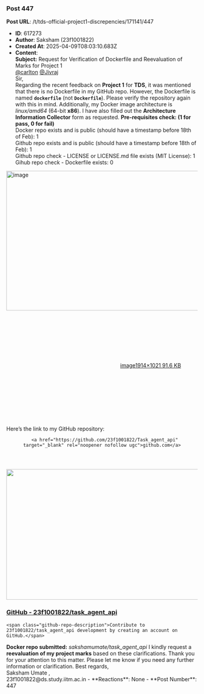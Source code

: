 ### Post 447
**Post URL**: /t/tds-official-project1-discrepencies/171141/447
- **ID**: 617273
- **Author**: Saksham (23f1001822)
- **Created At**: 2025-04-09T08:03:10.683Z
- **Content**:  
  <strong>Subject:</strong> Request for Verification of Dockerfile and Reevaluation of Marks for Project 1<br>
<a class="mention" href="/u/carlton">@carlton</a> <a class="mention" href="/u/jivraj">@Jivraj</a><br>
Sir,<br>
Regarding the recent feedback on <strong>Project 1</strong> for <strong>TDS</strong>, it was mentioned that there is no Dockerfile in my GitHub repo. However, the Dockerfile is named <strong><code>dockerfile</code></strong> (not <strong><code>Dockerfile</code></strong>). Please verify the repository again with this in mind.
Additionally, my Docker image architecture is <em>linux/amd64</em> (64-bit <strong>x86</strong>). I have also filled out the <strong>Architecture Information Collector</strong> form as requested.
<strong>Pre-requisites check: (1 for pass, 0 for fail)</strong><br>
Docker repo exists and is public (should have a timestamp before 18th of Feb): 1<br>
Github repo exists and is public (should have a timestamp before 18th of Feb): 1<br>
Github repo check - LICENSE or LICENSE.md file exists (MIT License): 1<br>
Gihub repo check - Dockerfile exists: 0<br>
<div class="lightbox-wrapper"><a class="lightbox" href="https://europe1.discourse-cdn.com/flex013/uploads/iitm/original/3X/e/a/eaea99d88c244f6d9e7407183e4d96e2e1c35d2f.png" data-download-href="/uploads/short-url/xwamdoQkYPFDWm0tz2ZcixQ6iXJ.png?dl=1" title="image" rel="noopener nofollow ugc"><img src="https://europe1.discourse-cdn.com/flex013/uploads/iitm/optimized/3X/e/a/eaea99d88c244f6d9e7407183e4d96e2e1c35d2f_2_690x368.png" alt="image" data-base62-sha1="xwamdoQkYPFDWm0tz2ZcixQ6iXJ" width="690" height="368" srcset="https://europe1.discourse-cdn.com/flex013/uploads/iitm/optimized/3X/e/a/eaea99d88c244f6d9e7407183e4d96e2e1c35d2f_2_690x368.png, https://europe1.discourse-cdn.com/flex013/uploads/iitm/optimized/3X/e/a/eaea99d88c244f6d9e7407183e4d96e2e1c35d2f_2_1035x552.png 1.5x, https://europe1.discourse-cdn.com/flex013/uploads/iitm/optimized/3X/e/a/eaea99d88c244f6d9e7407183e4d96e2e1c35d2f_2_1380x736.png 2x" data-dominant-color="E6E7E8"><div class="meta"><svg class="fa d-icon d-icon-far-image svg-icon" aria-hidden="true"><use href="#far-image"></use></svg><span class="filename">image</span><span class="informations">1914×1021 91.6 KB</span><svg class="fa d-icon d-icon-discourse-expand svg-icon" aria-hidden="true"><use href="#discourse-expand"></use></svg></div></a></div>
Here’s the link to my GitHub repository:<aside class="onebox githubrepo" data-onebox-src="https://github.com/23f1001822/Task_agent_api">
  <header class="source">

      <a href="https://github.com/23f1001822/Task_agent_api" target="_blank" rel="noopener nofollow ugc">github.com</a>
  </header>

  <article class="onebox-body">
    <div class="github-row" data-github-private-repo="false">
  <img width="690" height="344" src="https://europe1.discourse-cdn.com/flex013/uploads/iitm/optimized/3X/d/8/d83b83eaf69931596b2cddbbfea39884f17e047a_2_690x344.png" class="thumbnail" data-dominant-color="EDF0F3">

  <h3><a href="https://github.com/23f1001822/Task_agent_api" target="_blank" rel="noopener nofollow ugc">GitHub - 23f1001822/task_agent_api</a></h3>

    <span class="github-repo-description">Contribute to 23f1001822/task_agent_api development by creating an account on GitHub.</span>
</div>

  </article>

  <div class="onebox-metadata">
    
    
  </div>

  <div style="clear: both"></div>
</aside>
<strong>Docker repo submitted:</strong> <em>sakshamumate/task_agent_api</em>
I kindly request a <strong>reevaluation of my project marks</strong> based on these clarifications.
Thank you for your attention to this matter. Please let me know if you need any further information or clarification.
Best regards,<br>
Saksham Umate ,<br>
23f1001822@ds.study.iitm.ac.in
- **Reactions**: None
- **Post Number**: 447

